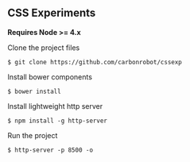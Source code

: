 CSS Experiments
----------------

**Requires Node >= 4.x**

Clone the project files

```
$ git clone https://github.com/carbonrobot/cssexp
```

Install bower components

```
$ bower install
```

Install lightweight http server

```
$ npm install -g http-server
```

Run the project

```
$ http-server -p 8500 -o
```

